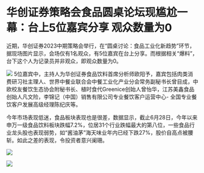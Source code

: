 

# 华创证券策略会食品圆桌论坛现尴尬一幕：台上5位嘉宾分享 观众数量为0

近期，华创证券2023中期策略会举行，在“圆桌讨论：食品工业化新趋势”环节，据现场图片显示，会场仅有1名观众，有5位嘉宾在台上分享。而根据相关“爆料”，台下这个人为记录员并非观众，即观众数量为0。

![](https://inews.gtimg.com/om_bt/OoEI2PlwC4rM4njzEG2-8ecMinStBEF4fjxDbQhjVnkrYAA/1000)
5位嘉宾中，主持人为华创证券食品饮料首席分析师欧阳予，嘉宾包括肉类消费研习社主理人、世界中餐业联合会中餐工业化产业分会常务副秘书长曾目成，中欧校友餐饮生态协会附秘书长、植时食代Greenice创始人曾怡华，江苏美鑫食品创始人凡文险，李锦记（中国）销售有限公司专业餐饮客户运营中心-
全国专业餐饮客户发展高级经理陈纪庆等。

今年市场表现低迷，食品板块表现也是很差，数据显示，截止6月28日，今年以来申万一级食品饮料板块跌幅7.2%，位居31个行业跌幅最大的第八位，一些食品行业龙头股也表现弱势，如“酱油茅”海天味业年内已经下跌27%，股价自高点被腰斩。如此之差的表现，令投资者意兴阑珊。

![](https://inews.gtimg.com/om_bt/OsIqjlkSyUdPtt91wqH0xeTbM61SCOQZgLBfblzkGdZqcAA/1000)

![](https://inews.gtimg.com/om_bt/OfLZJvAzFGyDtOSRrQKAzGRQJ5G9ynz__XDsRp8Stw5yIAA/1000)

